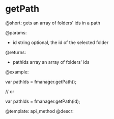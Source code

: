 getPath
=============

@short:
	gets an array of folders' ids in a path

@params:

- id			string			optional, the id of the selected folder 

@returns:
- pathIds		array			an array of folders' ids

@example:

var pathIds = fmanager.getPath();
 
// or
 
var pathIds = fmanager.getPath(id);

@template:	api_method
@descr:

